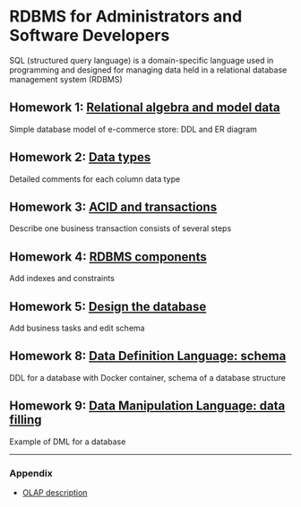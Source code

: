 
RDBMS for Administrators and Software Developers
=======

SQL (structured query language) is a domain-specific language used in programming and designed for managing data held in a relational database management system (RDBMS)

## Homework 1: [Relational algebra and model data](https://github.com/DmitriySh/rdbms-course/tree/master/01-relational-model)
Simple database model of e-commerce store: DDL and ER diagram

## Homework 2: [Data types](https://github.com/DmitriySh/rdbms-course/tree/master/02-data-types)
Detailed comments for each column data type

## Homework 3: [ACID and transactions](https://github.com/DmitriySh/rdbms-course/tree/master/03-acid-transactions)
Describe one business transaction consists of several steps

## Homework 4: [RDBMS components](https://github.com/DmitriySh/rdbms-course/tree/master/04-rdbms-components)
Add indexes and constraints

## Homework 5: [Design the database](https://github.com/DmitriySh/rdbms-course/tree/master/05-design-database)
Add business tasks and edit schema

## Homework 8: [Data Definition Language: schema](https://github.com/DmitriySh/rdbms-course/tree/master/08-ddl-schema)
DDL for a database with Docker container, schema of a database structure

## Homework 9: [Data Manipulation Language: data filling](https://github.com/DmitriySh/rdbms-course/tree/master/09-dml-data-filling)
Example of DML for a database


---

### Appendix

 - [OLAP description](https://github.com/DmitriySh/rdbms-course/tree/master/A-olap)
